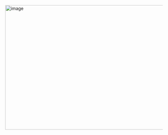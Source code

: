 <img width="600" height="400" alt="image" src="https://github.com/user-attachments/assets/5ab3699c-d71c-463f-a782-64fdaa223cb1" />
